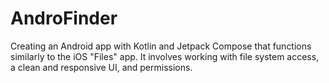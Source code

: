 # AndroFinder
Creating an Android app with Kotlin and Jetpack Compose that functions similarly to the iOS "Files" app. It involves working with file system access, a clean and responsive UI, and permissions.

